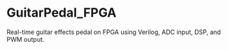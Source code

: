 # GuitarPedal_FPGA
Real-time guitar effects pedal on FPGA using Verilog, ADC input, DSP, and PWM output.
